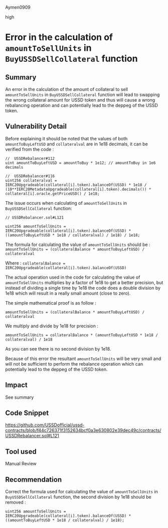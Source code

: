 Aymen0909

high

# Error in the calculation of `amountToSellUnits` in `BuyUSSDSellCollateral` function

## Summary

An error in the calculation of the amount of collateral to sell `amountToSellUnits` in `BuyUSSDSellCollateral` function will lead to swapping the wrong collateral amount for USSD token and thus will cause a wrong rebalancing operation and can potentially lead to the deppeg of the USSD token.

## Vulnerability Detail

Before explaining it should be noted that the values of both `amountToBuyLeftUSD` and `collateralval` are in 1e18 decimals, it can be verified from the code :

```solidity
//  USSDRebalancer#112
uint amountToBuyLeftUSD = amountToBuy * 1e12; // amountToBuy in 1e6 decimals

//  USSDRebalancer#116
uint256 collateralval = IERC20Upgradeable(collateral[i].token).balanceOf(USSD) * 1e18 / (10**IERC20MetadataUpgradeable(collateral[i].token).decimals()) * collateral[i].oracle.getPriceUSD() / 1e18;
```

The issue occurs when calculating of `amountToSellUnits` in `BuyUSSDSellCollateral` function:

```solidity
// USSDRebalancer.sol#L121

uint256 amountToSellUnits = IERC20Upgradeable(collateral[i].token).balanceOf(USSD) * ((amountToBuyLeftUSD * 1e18 / collateralval) / 1e18) / 1e18;
```

The formula for calculating the value of `amountToSellUnits` should be :
`amountToSellUnits = (collateralBalance * amountToBuyLeftUSD) / collateralval`

Where : `collateralBalance = IERC20Upgradeable(collateral[i].token).balanceOf(USSD)`

The actual operation used in the code for calculating the value of `amountToSellUnits` multiplies by a factor of 1e18 to get a better precision, but instead of dividing a single time by 1e18 the code does a double division by 1e18 which will result in a really small amount (close to zero).

The simple mathematical proof is as follow :

`amountToSellUnits = (collateralBalance * amountToBuyLeftUSD) / collateralval`

We multiply and divide by 1e18 for precision :

`amountToSellUnits = collateralBalance * (amountToBuyLeftUSD * 1e18 / collateralval) / 1e18`

As you can see there is no second division by 1e18.

Because of this error the resultant `amountToSellUnits` will be very small and will not be sufficient to perform the rebalance operation which can potentially lead to the deppeg of the USSD token.

## Impact

See summary

## Code Snippet

https://github.com/USSDofficial/ussd-contracts/blob/f44c726371f3152634bcf0a3e630802e39dec49c/contracts/USSDRebalancer.sol#L121

## Tool used

Manual Review

## Recommendation

Correct the formula used for calculating the value of `amountToSellUnits` in `BuyUSSDSellCollateral` function, the second division by 1e18 should be removed :

```solidity
uint256 amountToSellUnits = IERC20Upgradeable(collateral[i].token).balanceOf(USSD) * ((amountToBuyLeftUSD * 1e18 / collateralval) / 1e18);
```

